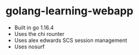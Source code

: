 # golang-learning-webapp
- Built in go 1.16.4
- Uses the chi rounter
- Uses alex edwards SCS session management
- Uses nosurf

